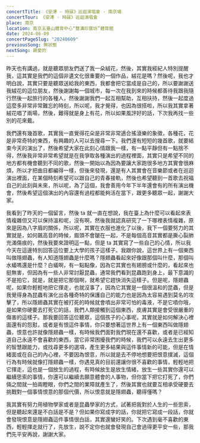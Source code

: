 ```yaml
---
concertTitle: 《安溥 · 時寐》巡迴演唱會 - 南京場
concertTour: 《安溥 · 時寐》巡迴演唱會
place: 南京
location: 南京五臺山體育中心“雙溝珍寶坊”體育館
date: 2024-06-09
concertPageSlug: "20240609"
previousSong: 無狀態
nextSong: 親愛的
---
```

昨天也有講過，就是聽眾朋友們送了我一朵絨花，然後，其實我經紀人特別提醒我，這其實是我們的這個非遺文化很重要的一個作品，絨花是嗎？然後呢，我也才明白說，其實只要是聽眾送給我的東西，我都會把它當成是自己的，所以要謝謝送我絨花的這位朋友，然後謝謝每一個城市，每一次在我到來的時候都善待我跟我隨行然後一起旅行的各種人，然後謝謝我們一起互相幫助，互相扶持，然後一起度過這麼多非常非常難忘的時刻，所以呢，我才覺得，也因為很搭啦，所以我其實拿著絨花唱了兩場，然後，難得就是身上有花，所以如果風評好的話，下次我再找一些別的花來戴。

我們還有幾首歌，其實我一直覺得花朵是非常非常適合搖滾樂的象徵，各種花，花是非常奇特的東西，有興趣的人可以去搜尋一下。我們還有短短的幾首歌，就要結束今天的演出了，然後希望大家在此刻心情跟我一樣，有一點平靜但有一點捨不得，然後我非常非常希望就是在我爭取各種演出的過程裡面，其實只是希望不同的地方都有機會聽到不同的歌，然後一開始以為因為要讓大家跑很多地方其實會很麻煩，所以才把曲目都編得一樣，但後來發現，還是有人其實會在音樂節或者在巡迴演出裡面，在某個時刻希望可以跟自己的青春接軌，然後也希望聽到一首歌去祝福自己的此刻與未來，所以呢，為了這個，我會善用今年下半年還會有的所有演出機會，然後希望這個演出的內容還有過程都能夠活在當下，跟更多聽眾一起，謝謝大家。

我看到了昨天的一個留言，然後 ta 就一直在想說，我在臺上為什麼可以看起來表情複雜但又可以保持溫和呢，沒有啊，然後我就認真研究了一下哪裡表情複雜，原來是因為八字眉的關係，所以呢，其實在衣服也進化了以後，我下一個要努力的其實就是，如何飆高音的時候，眉頭不會皺在一起，不是每個高音其實都是撕心裂肺充滿傷痕的，然後我要來證明這一點，但是 ta 其實寫了一些自己的心情，所以我今天在這邊特別回答這位要上大學的孩子這樣子。我跟你說，這世界上有一個東西叫做隱翅蟲，有人知道隱翅蟲是什麼嗎？隱翅蟲看起來好像跟那個叫什麼，那個叫水蟻嗎還是什麼？白蟻啊，有一點點像，因為它其實也有翅膀或什麼的，看起來也挺無害，但因為有一些人非常討厭昆蟲，通常我們看到昆蟲跑到身上，最下意識的不是拍它，就是，就是把它那個啊，就希望它趕快消失這樣子。但是呢，隱翅蟲呢，如果你輕輕地把它揮走，也就沒事了，因為它其實是一個很溫和的昆蟲，但是我覺得身為昆蟲有演化出各種奇特的保護自己的能力也是因為太容易遇到莫名的攻擊了，所以隱翅蟲其實在被打死的時候就會噴出非常可怕的毒液，不是它噴你哦，是如果你硬要去打死它的話，我們人類接觸到這個東西，皮膚其實是會受很嚴重的傷害的這樣子。那我要回答這位聽眾，這個孩子的心事呢，其實就是如何解決心裡面還有的怨懟，或者是有恨這件事情，你只要想著這世界上有一個東西叫做隱翅蟲，恨意也許就像隱翅蟲一樣，有時候我們面對我們現在還不喜歡，或者是已經知道自己永遠不會喜歡的東西，當它非常困擾我們的時候，我們可以永遠去生出更多的智慧跟能力，或找尋更多的選項，產生更多結果與這件事情新的可能，但是在情緒面或在自己的內心裡，不要因為恨意，所以就是去不停地想要把恨意撲滅，這個行為有時候就像打隱翅蟲一樣，你遇見真的目前還讓你很不喜歡的事情，輕輕地把它揮走，這也是一個放生的過程，有時候放生是放生情緒，放生一些其實你還可以繼續思索的事情，你還可以繼續去願意體會的人事物，但你當下把它打死了，你們倆之間就一拍兩瞪眼，你們之間的業障就產生了，然後其實也就要互相承受硬要去挑戰對一個事情恨意的那個代價，所以恨意就是隱翅蟲，聽得懂嗎？

我其實有努力用植物學家或者是昆蟲學家的方式，試著把我對於人生的一些思索，但是聽起來還是不白話是不是？但如果你寫成字的話，你就把它寫成一段話，你就會發現恨意是隱翅蟲這件事情很白話，其實還蠻好笑的。下次遇到毫不喜歡的東西，輕輕揮走就行了，先放生，說不定你也就會發現自己會過得更平安一些，那我們先平安再說，謝謝大家。